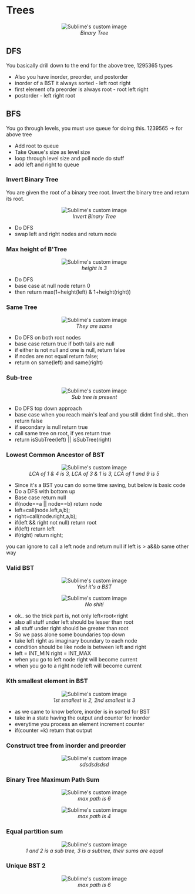# Trees
<p align="center" style="width:50vw">
  <img src="https://journaldev.nyc3.cdn.digitaloceanspaces.com/2020/08/fully-balanced-1024x512.png" alt="Sublime's custom image"/>
<br>
<i>Binary Tree</i>
</p>  

## DFS
You basically drill down to the end for the above tree, 1295365 types  
- Also you have inorder, preorder, and postorder
- inorder of a BST it always sorted - left root right
- first element ofa preorder is always root - root left right
- postorder  - left right root

## BFS
You go through levels, you must use queue for doing this. 1239565 -> for above tree  
- Add root to queue 
- Take Queue's size as level size
- loop through level size and poll node do stuff
- add left and right to queue

### Invert Binary Tree
You are given the root of a binary tree root. Invert the binary tree and return its root.  
<p align="center" style="width:50vw">
  <img src="https://imagedelivery.net/CLfkmk9Wzy8_9HRyug4EVA/ac124ee6-207f-41f6-3aaa-dfb35815f200/public" alt="Sublime's custom image"/>
<br>
<i>Invert Binary Tree</i>
</p>    

- Do DFS
- swap left and right nodes and return node

### Max height of B'Tree
<p align="center" style="width:50vw">
  <img src="https://imagedelivery.net/CLfkmk9Wzy8_9HRyug4EVA/5ea6da77-7e43-43e0-dd9d-e879ca0b1600/public" alt="Sublime's custom image"/>
<br>
<i>height is 3</i>
</p>  

- Do DFS
- base case at null node return 0
- then return max(1+height(left) & 1+height(right))

### Same Tree
<p align="center" style="width:50vw">
  <img src="https://imagedelivery.net/CLfkmk9Wzy8_9HRyug4EVA/e78fc10c-4692-471f-5261-61e9be4f3a00/public" alt="Sublime's custom image"/>
<br>
<i>They are same</i>
</p>   

- Do DFS on both root nodes
- base case return true if both tails are null
- if either is not null and one is null, return false
- if nodes are not equal return false;
- return on same(left) and same(right)

### Sub-tree 
<p align="center" style="width:50vw">
  <img src="https://imagedelivery.net/CLfkmk9Wzy8_9HRyug4EVA/2991a77a-9664-46ed-528d-019e392f7400/public" alt="Sublime's custom image"/>
<br>
<i>Sub tree is present</i>
</p>  
 
- Do DFS top down approach
- base case when you reach main's leaf and you still didnt find shit.. then return false
- if secondary is null return true
- call same tree on root, if yes return true
- return  isSubTree(left) || isSubTree(right)  

### Lowest Common Ancestor of BST
<p align="center" style="width:50vw">
  <img src="https://imagedelivery.net/CLfkmk9Wzy8_9HRyug4EVA/2080ee6a-3d27-4cd5-0db2-07672ead8200/public" alt="Sublime's custom image"/>
<br>
<i>LCA of 1 & 4 is 3, LCA of 3 & 1 is 3, LCA of 1 and 9 is 5</i>
</p>  

- Since it's a BST you can do some time saving, but below is basic code
- Do a DFS with bottom up
- Base case return null
- if(node==a || node==b) return node
- left=call(node.left,a,b);
- right=call(node.right,a,b);
- if(left && right not null)  return root
- if(left) return left
- if(right) return right;

you can ignore to call a left node and return null if left is > a&&b same other way  

### Valid BST
<p align="center" style="width:50vw">
  <img src="https://imagedelivery.net/CLfkmk9Wzy8_9HRyug4EVA/18f9a316-8dc2-4e11-d304-51204454ac00/public" alt="Sublime's custom image"/>
<br>
<i>Yes! it's a BST</i>
</p>  
<p align="center" style="width:50vw">
  <img src="https://imagedelivery.net/CLfkmk9Wzy8_9HRyug4EVA/6f14cb8d-efad-4221-2beb-fba2b19c8a00/public" alt="Sublime's custom image"/>
<br>
<i>No shit!</i>
</p>    

- ok.. so the trick part is, not only left<root<right
- also all stuff under left should be lesser than root
- all stuff under right should be greater than root
- So we pass alone some boundaries top down
- take left right as imaginary boundary to each node
- condition should be like node is between left and right
- left = INT_MIN right = INT_MAX
- when you go to left node right will become current
- when you go to a right node left will become current

### Kth smallest element in BST
<p align="center" style="width:50vw">
  <img src="https://imagedelivery.net/CLfkmk9Wzy8_9HRyug4EVA/dca6c42d-2327-4036-f7f2-3e99d8203100/public" alt="Sublime's custom image"/>
<br>
<i>1st smallest is 2, 2nd smallest is 3</i>
</p>  

- as we came to know before, inorder is in sorted for BST
- take in a state having the output and counter for inorder
- everytime you process an element increment counter
- if(counter =k) return that output

### Construct tree from inorder and preorder
<p align="center" style="width:50vw">
  <img src="dssdsdsd" alt="Sublime's custom image"/>
<br>
<i>sdsdsdsdsd</i>
</p>    

### Binary Tree Maximum Path Sum
<p align="center" style="width:50vw">
  <img src="https://imagedelivery.net/CLfkmk9Wzy8_9HRyug4EVA/9896b041-9021-44c2-ab3e-5cff76adf100/public" alt="Sublime's custom image"/>
<br>
<i>max path is 6 </i>
</p>  

<p align="center" style="width:50vw">
  <img src="https://imagedelivery.net/CLfkmk9Wzy8_9HRyug4EVA/19ce1187-387e-4323-f2c9-1a317ab36200/public" alt="Sublime's custom image"/>
<br>
<i>max path is 4 </i>
</p>  


### Equal partition sum

<p align="center" style="width:50vw">
  <img src="https://imagedelivery.net/CLfkmk9Wzy8_9HRyug4EVA/9896b041-9021-44c2-ab3e-5cff76adf100/public" alt="Sublime's custom image"/>
<br>
<i>1 and 2 is a sub tree, 3 is a subtree, their sums are equal </i>
</p> 

### Unique BST 2

<p align="center" style="width:50vw">
  <img src="https://imagedelivery.net/CLfkmk9Wzy8_9HRyug4EVA/9896b041-9021-44c2-ab3e-5cff76adf100/public" alt="Sublime's custom image"/>
<br>
<i>max path is 6 </i>
</p> 